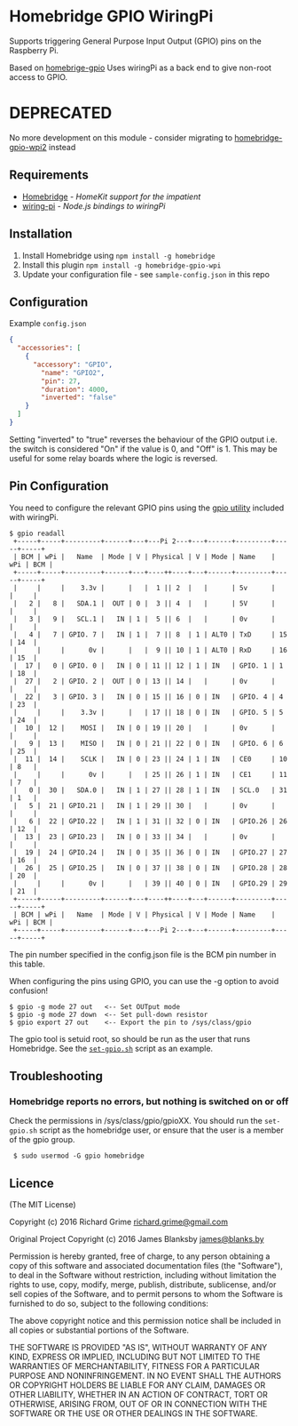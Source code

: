 # Homebridge GPIO WiringPi

Supports triggering General Purpose Input Output (GPIO) pins on the Raspberry Pi.

Based on [homebrige-gpio](https://github.com/jamesblanksby/homebridge-gpio)
Uses wiringPi as a back end to give non-root access to GPIO.

# DEPRECATED

No more development on this module - consider migrating to [homebridge-gpio-wpi2](https://github.com/rsg98/homebridge-gpio-wpi2) instead

## Requirements

-	[Homebridge](https://github.com/nfarina/homebridge) - _HomeKit support for the impatient_
-	[wiring-pi](https://github.com/eugeneware/wiring-pi) - _Node.js bindings to wiringPi_

## Installation

1.	Install Homebridge using `npm install -g homebridge`
2.	Install this plugin `npm install -g homebridge-gpio-wpi`
3.	Update your configuration file - see `sample-config.json` in this repo

## Configuration

Example `config.json`

```json
{
  "accessories": [
    {
      "accessory": "GPIO",
        "name": "GPIO2",
        "pin": 27,
        "duration": 4000,
        "inverted": "false"
    }
  ]
}
```

Setting "inverted" to "true" reverses the behaviour of the GPIO output
 i.e. the switch is considered "On" if the value is 0, and "Off" is 1.  This
 may be useful for some relay boards where the logic is reversed.

## Pin Configuration

You need to configure the relevant GPIO pins using the [gpio utility](https://projects.drogon.net/raspberry-pi/wiringpi/the-gpio-utility/
) included with wiringPi.

```Shell
$ gpio readall
 +-----+-----+---------+------+---+---Pi 2---+---+------+---------+-----+-----+
 | BCM | wPi |   Name  | Mode | V | Physical | V | Mode | Name    | wPi | BCM |
 +-----+-----+---------+------+---+----++----+---+------+---------+-----+-----+
 |     |     |    3.3v |      |   |  1 || 2  |   |      | 5v      |     |     |
 |   2 |   8 |   SDA.1 |  OUT | 0 |  3 || 4  |   |      | 5V      |     |     |
 |   3 |   9 |   SCL.1 |   IN | 1 |  5 || 6  |   |      | 0v      |     |     |
 |   4 |   7 | GPIO. 7 |   IN | 1 |  7 || 8  | 1 | ALT0 | TxD     | 15  | 14  |
 |     |     |      0v |      |   |  9 || 10 | 1 | ALT0 | RxD     | 16  | 15  |
 |  17 |   0 | GPIO. 0 |   IN | 0 | 11 || 12 | 1 | IN   | GPIO. 1 | 1   | 18  |
 |  27 |   2 | GPIO. 2 |  OUT | 0 | 13 || 14 |   |      | 0v      |     |     |
 |  22 |   3 | GPIO. 3 |   IN | 0 | 15 || 16 | 0 | IN   | GPIO. 4 | 4   | 23  |
 |     |     |    3.3v |      |   | 17 || 18 | 0 | IN   | GPIO. 5 | 5   | 24  |
 |  10 |  12 |    MOSI |   IN | 0 | 19 || 20 |   |      | 0v      |     |     |
 |   9 |  13 |    MISO |   IN | 0 | 21 || 22 | 0 | IN   | GPIO. 6 | 6   | 25  |
 |  11 |  14 |    SCLK |   IN | 0 | 23 || 24 | 1 | IN   | CE0     | 10  | 8   |
 |     |     |      0v |      |   | 25 || 26 | 1 | IN   | CE1     | 11  | 7   |
 |   0 |  30 |   SDA.0 |   IN | 1 | 27 || 28 | 1 | IN   | SCL.0   | 31  | 1   |
 |   5 |  21 | GPIO.21 |   IN | 1 | 29 || 30 |   |      | 0v      |     |     |
 |   6 |  22 | GPIO.22 |   IN | 1 | 31 || 32 | 0 | IN   | GPIO.26 | 26  | 12  |
 |  13 |  23 | GPIO.23 |   IN | 0 | 33 || 34 |   |      | 0v      |     |     |
 |  19 |  24 | GPIO.24 |   IN | 0 | 35 || 36 | 0 | IN   | GPIO.27 | 27  | 16  |
 |  26 |  25 | GPIO.25 |   IN | 0 | 37 || 38 | 0 | IN   | GPIO.28 | 28  | 20  |
 |     |     |      0v |      |   | 39 || 40 | 0 | IN   | GPIO.29 | 29  | 21  |
 +-----+-----+---------+------+---+----++----+---+------+---------+-----+-----+
 | BCM | wPi |   Name  | Mode | V | Physical | V | Mode | Name    | wPi | BCM |
 +-----+-----+---------+------+---+---Pi 2---+---+------+---------+-----+-----+
```

 The pin number specified in the config.json file is the BCM pin number in this table.

 When configuring the pins using GPIO, you can use the -g option to avoid confusion!

```Shell
$ gpio -g mode 27 out   <-- Set OUTput mode
$ gpio -g mode 27 down  <-- Set pull-down resistor
$ gpio export 27 out    <-- Export the pin to /sys/class/gpio
```

 The gpio tool is setuid root, so should be run as the user that runs Homebridge.
 See the [`set-gpio.sh`](set-gpio.sh) script as an example.

## Troubleshooting

### Homebridge reports no errors, but nothing is switched on or off

 Check the permissions in /sys/class/gpio/gpioXX.  You should run the `set-gpio.sh`
 script as the homebridge user, or ensure that the user is a member of the gpio
 group.

 ```Shell
  $ sudo usermod -G gpio homebridge
 ```

## Licence

(The MIT License)

Copyright (c) 2016 Richard Grime richard.grime@gmail.com

Original Project Copyright (c) 2016 James Blanksby james@blanks.by

Permission is hereby granted, free of charge, to any person obtaining a copy of this software and associated documentation files (the "Software"), to deal in the Software without restriction, including without limitation the rights to use, copy, modify, merge, publish, distribute, sublicense, and/or sell copies of the Software, and to permit persons to whom the Software is furnished to do so, subject to the following conditions:

The above copyright notice and this permission notice shall be included in all copies or substantial portions of the Software.

THE SOFTWARE IS PROVIDED "AS IS", WITHOUT WARRANTY OF ANY KIND, EXPRESS OR IMPLIED, INCLUDING BUT NOT LIMITED TO THE WARRANTIES OF MERCHANTABILITY, FITNESS FOR A PARTICULAR PURPOSE AND NONINFRINGEMENT. IN NO EVENT SHALL THE AUTHORS OR COPYRIGHT HOLDERS BE LIABLE FOR ANY CLAIM, DAMAGES OR OTHER LIABILITY, WHETHER IN AN ACTION OF CONTRACT, TORT OR OTHERWISE, ARISING FROM, OUT OF OR IN CONNECTION WITH THE SOFTWARE OR THE USE OR OTHER DEALINGS IN THE SOFTWARE.
